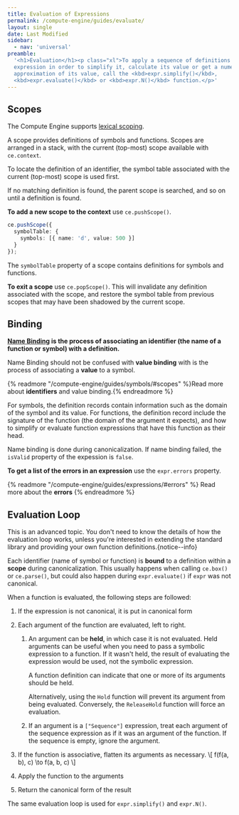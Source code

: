 ```yaml
---
title: Evaluation of Expressions
permalink: /compute-engine/guides/evaluate/
layout: single
date: Last Modified
sidebar:
  - nav: 'universal'
preamble:
  '<h1>Evaluation</h1><p class="xl">To apply a sequence of definitions to an 
  expression in order to simplify it, calculate its value or get a numerical 
  approximation of its value, call the <kbd>expr.simplify()</kbd>, 
  <kbd>expr.evaluate()</kbd> or <kbd>expr.N()</kbd> function.</p>'
---
```



## Scopes

The Compute Engine supports
[lexical scoping](<https://en.wikipedia.org/wiki/Scope_(computer_science)>).

A scope provides definitions of symbols and functions. Scopes are arranged in a
stack, with the current (top-most) scope available with `ce.context`.

To locate the definition of an identifier, the symbol table associated with the
current (top-most) scope is used first.

If no matching definition is found, the parent scope is searched, and so on
until a definition is found.

**To add a new scope to the context** use `ce.pushScope()`.

```ts
ce.pushScope({
  symbolTable: {
    symbols: [{ name: 'd', value: 500 }]
  }
});
```

The `symbolTable` property of a scope contains definitions for symbols and
functions.

**To exit a scope** use `ce.popScope()`. This will invalidate any definition
associated with the scope, and restore the symbol table from previous scopes
that may have been shadowed by the current scope.

## Binding

**[Name Binding](https://en.wikipedia.org/wiki/Name_binding) is the process of
associating an identifier (the name of a function or symbol) with a
definition.**

Name Binding should not be confused with **value binding** with is the process
of associating a **value** to a symbol.

{% readmore "/compute-engine/guides/symbols/#scopes" %}Read more about
<strong>identifiers</strong> and value binding.{% endreadmore %}

For symbols, the definition records contain information such as the domain of
the symbol and its value. For functions, the definition record include the
signature of the function (the domain of the argument it expects), and how to
simplify or evaluate function expressions that have this function as their head.

Name binding is done during canonicalization. If name binding failed, the `isValid`
property of the expession is `false`.

**To get a list of the errors in an expression** use the `expr.errors` property.

{% readmore "/compute-engine/guides/expressions/#errors" %} Read more about the
<strong>errors</strong> {% endreadmore %}

## Evaluation Loop

This is an advanced topic. You don't need to know the details of how the
evaluation loop works, unless you're interested in extending the standard library
and providing your own function definitions.{notice--info}

Each identifier (name of symbol or function) is **bound** to a definition within
a **scope** during canonicalization. This usually happens when calling `ce.box()`
or `ce.parse()`, but could also happen during `expr.evaluate()` if `expr` was
not canonical.

When a function is evaluated, the following steps are followed:

1. If the expression is not canonical, it is put in canonical form

2. Each argument of the function are evaluated, left to right.

   1. An argument can be **held**, in which case it is not evaluated. Held
      arguments can be useful when you need to pass a symbolic expression to a
      function. If it wasn't held, the result of evaluating the expression would
      be used, not the symbolic expression.

      A function definition can indicate that one or more of its arguments
      should be held.

      Alternatively, using the `Hold` function will prevent its argument from
      being evaluated. Conversely, the `ReleaseHold` function will force an
      evaluation.

   2. If an argument is a `["Sequence"]` expression, treat each argument of the
      sequence expression as if it was an argument of the function. If the 
      sequence is empty, ignore the argument.

3. If the function is associative, flatten its arguments as necessary. \\[
   f(f(a, b), c) \to f(a, b, c) \\]

4. Apply the function to the arguments

5. Return the canonical form of the result

The same evaluation loop is used for `expr.simplify()` and `expr.N()`.
